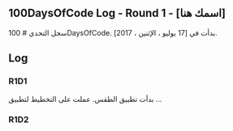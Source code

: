 ## 100DaysOfCode Log - Round 1 - [اسمك هنا]

سجل التحدي # 100DaysOfCode. بدأت في [17 يوليو ، الإثنين ، 2017].

## Log

### R1D1
بدأت تطبيق الطقس. عملت على التخطيط لتطبيق ...

### R1D2
